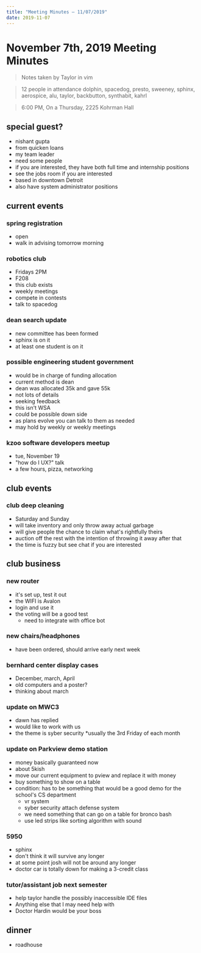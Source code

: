 ```yaml
---
title: "Meeting Minutes – 11/07/2019"
date: 2019-11-07
---
```

# November 7th, 2019 Meeting Minutes
> Notes taken by Taylor in vim

> 12 people in attendance dolphin, spacedog, presto, sweeney, sphinx, aerospice, alu, taylor, backbutton, synthabit, kahrl

> 6:00 PM, On a Thursday, 2225 Kohrman Hall

## special guest?
* nishant gupta
* from quicken loans
* my team leader
* need some people 
* if you are interested, they have both full time and internship positions
* see the jobs room if you are interested
* based in downtown Detroit
* also have system administrator positions
 
## current events

### spring registration
* open
* walk in advising tomorrow morning

### robotics club
* Fridays 2PM
* F208
* this club exists 
* weekly meetings
* compete in contests
* talk to spacedog
  
### dean search update
* new committee has been formed
* sphinx is on it
* at least one student is on it

### possible engineering student government
* would be in charge of funding allocation
* current method is dean
* dean was allocated 35k and gave 55k
* not lots of details
* seeking feedback
* this isn't WSA
* could be possible down side
* as plans evolve you can talk to them as needed
* may hold by weekly or weekly meetings

### kzoo software developers meetup
* tue, November 19
* "how do I UX?" talk
* a few hours, pizza, networking

## club events

### club deep cleaning
* Saturday and Sunday
* will take inventory and only throw away actual garbage
* will give people the chance to claim what's rightfully theirs
* auction off the rest with the intention of throwing it away after that
* the time is fuzzy but see chat if you are interested

## club business

### new router
* it's set up, test it out
* the WIFI is Avalon
* login and use it 
* the voting will be a good test
  * need to integrate with office bot
  
### new chairs/headphones
* have been ordered, should arrive early next week

### bernhard center display cases
* December, march, April
* old computers and a poster?
* thinking about march
  
### update on MWC3
* dawn has replied
* would like to work with us
* the theme is syber security
*usually the 3rd Friday of each month

### update on Parkview demo station
* money basically guaranteed now
* about 5kish
* move our current equipment to pview and replace it with money
* buy something to show on a table
* condition: has to be something that would be a good demo for the school's CS department 
  * vr system
  * syber security attach defense system
  * we need something that can go on a table for bronco bash
  * use led strips like sorting algorithm with sound
  
### 5950
* sphinx
* don't think it will survive any longer
* at some point josh  will not be around any longer
* doctor car is totally down for making a 3-credit class
 
### tutor/assistant job next semester
* help taylor handle the possibly inaccessible IDE files
* Anything else that I may need help with
* Doctor Hardin would be your boss

## dinner
* roadhouse


